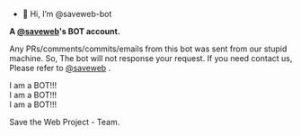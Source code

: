 - 👋 Hi, I’m @saveweb-bot

**A [@saveweb](https://github.com/saveweb)'s BOT account.**

Any PRs/comments/commits/emails from this bot was sent from our stupid machine. So, The bot will not response your request.
If you need contact us, Please refer to [@saveweb](https://github.com/saveweb) .

I am a BOT!!!  
I am a BOT!!!  
I am a BOT!!!  

Save the Web Project - Team.
